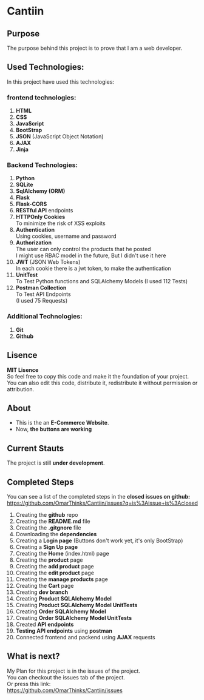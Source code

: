 # Cantiin #
## Purpose ##

The purpose behind this project is to prove that I am a 
web developer.

## Used Technologies: ##
In this project have used this technologies:

### frontend technologies: ###
1. **HTML**
2. **CSS**
3. **JavaScript**
4. **BootStrap**  
5. **JSON** (JavaScript Object Notation)
6. **AJAX**
7. **Jinja**

### Backend Technologies: ###
1. **Python**
2. **SQLite**
3. **SqlAlchemy (ORM)**
4. **Flask**
5. **Flask-CORS**
6. **RESTful API** endpoints
7. **HTTPOnly Cookies**  
To minimize the risk of XSS exploits 
8. **Authentication**  
Using cookies, username and password
9. **Authorization**  
The user can only control the products that he posted  
I might use RBAC model in the future, But I didn't use it here
10. **JWT** (JSON Web Tokens)  
In each cookie there is a jwt token, to make the authentication
11. **UnitTest**  
To Test Python functions and SQLAlchemy Models
(I used 112 Tests)
12. **Postman Collection**  
To Test API Endpoints  
(I used 75 Requests) 



### Additional Technologies: ###
1. **Git**
2. **Github**



## Lisence ##
**MIT Lisence**  
So feel free to copy
this code and make it the foundation of your project.  
You can also edit this code, distribute it, redistribute it without
permission or attribution.


## About ##
- This is the an **E-Commerce Website**.
- Now, **the buttons are working** 






## Current Stauts ##
The project is still **under development**.



## Completed Steps ##
You can see a list of the completed steps
 in the **closed issues on github:**    
 <a href="https://github.com/OmarThinks/Cantiin/issues?q=is%3Aissue+is%3Aclosed">
 https://github.com/OmarThinks/Cantiin/issues?q=is%3Aissue+is%3Aclosed</a>

1. Creating the **github** repo
2. Creating the **README.md** file
3. Creating the **.gitgnore** file
4. Downloading the **dependencies**
5. Creating a **Login page** (Buttons don't work 
yet, it's only BootStrap)
6. Creating a **Sign Up page**
7. Creating the **Home** (index.html) page
8. Creating the **product** page
9. Creating the **add product** page
10. Creating the **edit product** page
11. Creating the **manage products** page
12. Creating the **Cart** page
13. Creating **dev branch**
14. Creating **Product SQLAlchemy Model**
15. Creating **Product SQLAlchemy Model UnitTests**
16. Creating **Order SQLAlchemy Model**
17. Creating **Order SQLAlchemy Model UnitTests**
18. Created **API endpoints**
19. **Testing API endpoints** using **postman**
20. Connected frontend and packend using **AJAX** requests


## What is next? ## 

My Plan for this project is in the issues of the project.  
You can checkout the issues tab of the project.  
Or press this link:  
<a href="https://github.com/OmarThinks/Cantiin/issues"
target="_blank">https://github.com/OmarThinks/Cantiin/issues</a>






